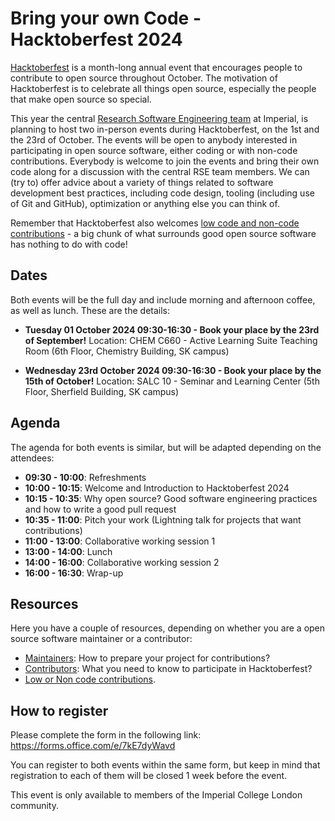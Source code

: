 # Bring your own Code - Hacktoberfest 2024

[Hacktoberfest](https://hacktoberfest.com/) is a month-long annual event that encourages people to contribute to open source throughout October. The motivation of Hacktoberfest is to celebrate all things open source, especially the people that make open source so special. 

This year the central [Research Software Engineering team](https://www.imperial.ac.uk/admin-services/ict/self-service/research-support/rcs/service-offering/research-software-engineering/) at Imperial, is planning to host two in-person events during Hacktoberfest, on the 1st and the 23rd of October. The events will be open to anybody interested in participating in open source software, either coding or with non-code contributions. Everybody is welcome to join the events and bring their own code along for a discussion with the central RSE team members. We can (try to) offer advice about a variety of things related to software development best practices, including code design, tooling (including use of Git and GitHub), optimization or anything else you can think of.

Remember that Hacktoberfest also welcomes [low code and non-code contributions](https://hacktoberfest.com/participation/#low-or-non-code) - a big chunk of what surrounds good open source software has nothing to do with code!

## Dates

Both events will be the full day and include morning and afternoon coffee, as well as lunch. These are the details:

- **Tuesday 01 October 2024 09:30-16:30 - Book your place by the 23rd of September!**
Location: CHEM C660 - Active Learning Suite Teaching Room (6th Floor, Chemistry Building, SK campus)

- **Wednesday 23rd October 2024 09:30-16:30 - Book your place by the 15th of October!**
Location: SALC 10 - Seminar and Learning Center (5th Floor, Sherfield Building, SK campus)

## Agenda

The agenda for both events is similar, but will be adapted depending on the attendees:

- **09:30 - 10:00**: Refreshments
- **10:00 - 10:15**: Welcome and Introduction to Hacktoberfest 2024
- **10:15 - 10:35**: Why open source? Good software engineering practices and how to write a good pull request
- **10:35 - 11:00**: Pitch your work (Lightning talk for projects that want contributions)
- **11:00 - 13:00**: Collaborative working session 1
- **13:00 - 14:00**: Lunch
- **14:00 - 16:00**: Collaborative working session 2
- **16:00 - 16:30**: Wrap-up

## Resources

Here you have a couple of resources, depending on whether you are a open source software maintainer or a contributor:

- [Maintainers](https://hacktoberfest.com/participation/#maintainers): How to prepare your project for contributions?
- [Contributors](https://hacktoberfest.com/participation/#contributors): What you need to know to participate in Hacktoberfest?
- [Low or Non code contributions](https://hacktoberfest.com/participation/#low-or-non-code).

## How to register

Please complete the form in the following link: https://forms.office.com/e/7kE7dyWavd

You can register to both events within the same form, but keep in mind that registration to each of them will be closed 1 week before the event.

This event is only available to members of the Imperial College London community. 